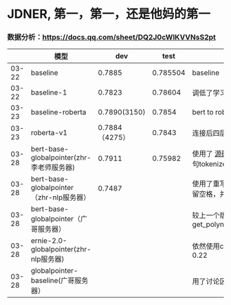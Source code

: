 # JDNER, 第一，第一，还是他妈的第一
### 数据分析：https://docs.qq.com/sheet/DQ2J0cWlKVVNsS2pt
|       | 模型                                  | dev        | test    | 干啥了                                                                                      |
|-------|-------------------------------------|------------|---------|------------------------------------------------------------------------------------------|
| 03-22 | baseline                            | 0.7885     | 0.785504 | baseline                                                                                 |
| 03-22 | baseline-1                          | 0.7823     | 0.78604 | 调低了学习率，增大了epoch                                                                          |
| 03-23 | baseline-roberta                    | 0.7890(3150) | 0.7854  | bert to roberta                                                                          |
| 03-23 | roberta-v1                          | 0.7884（4275） | 0.7843  | 连接后四层                                                                                    |
| 03-28 | bert-base-globalpointer(zhr-李老师服务器) | 0.7911     | 0.75982 | 使用了 [源码](https://github.com/gaohongkui/GlobalPointer_pytorch) ,在处理数据时，删去了空格,且为整句tokenize |
| 03-28 | bert-base-globalpointer（zhr-nlp服务器） | 0.7487     |         | 使用了重写版本，将大写英文全部改为小写，保留空格，并在bert字典里添加了空格                                                  |
| 03-28 | bert-base-globalpointer（广哥服务器）|            |         | 较上一个版本添加了dropout，修改warmup为get_polynomial_decay_schedule_with_warmup                                                               |
| 03-28 | ernie-2.0-globalpointer(zhr-nlp服务器)| | | 依然使用cos_warmup,添加dropout，rate为0.22 |
| 03-28 | globalpointer-baseline(广哥服务器）| | | 用了讨论区[baseline](https://github.com/DataArk/GAIIC2022-Product-Title-Entity-Recognition-Baseline)|